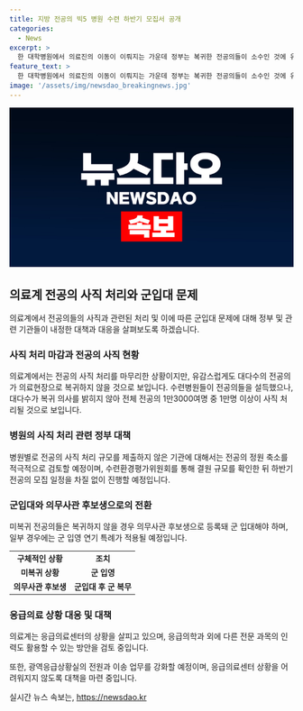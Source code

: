 ```yaml
---
title: 지방 전공의 빅5 병원 수련 하반기 모집서 공개
categories:
  - News
excerpt: >
  한 대학병원에서 의료진의 이동이 이뤄지는 가운데 정부는 복귀한 전공의들이 소수인 것에 유감을 표했으며, 수련병원의 하반기 모집에 지역별 지원 제한을 두지 않기로 결정함으로써 지방 전공의들이 대형병원으로 복귀할 수 있는 길이 열렸다. 복귀하지 않는 전공의들은 의무사관 후보생으로 등록돼 입대해야 할 것으로 보인다. 전공의 사직 처리를 마무리한 가운데 정부는 복귀한 전공의들이 소수인 것에 유감을 표했으며, 수련병원의 하반기 모집에 지역별 지원 제한을 두지 않기로 결정함으로써 지방 전공의들이 대형병원으로 복귀할 수 있는 길이 열렸다. 복귀하지 않는 전공의들은 의무사관 후보생으로 등록돼 입대해야 할 것으로 보인다.
feature_text: >
  한 대학병원에서 의료진의 이동이 이뤄지는 가운데 정부는 복귀한 전공의들이 소수인 것에 유감을 표했으며, 수련병원의 하반기 모집에 지역별 지원 제한을 두지 않기로 결정함으로써 지방 전공의들이 대형병원으로 복귀할 수 있는 길이 열렸다. 복귀하지 않는 전공의들은 의무사관 후보생으로 등록돼 입대해야 할 것으로 보인다. 전공의 사직 처리를 마무리한 가운데 정부는 복귀한 전공의들이 소수인 것에 유감을 표했으며, 수련병원의 하반기 모집에 지역별 지원 제한을 두지 않기로 결정함으로써 지방 전공의들이 대형병원으로 복귀할 수 있는 길이 열렸다. 복귀하지 않는 전공의들은 의무사관 후보생으로 등록돼 입대해야 할 것으로 보인다.
image: '/assets/img/newsdao_breakingnews.jpg'
---
```


<p><img src="/assets/img/newsdao_breakingnews.jpg" alt="cryptoinkorea 속보" /></p>

<h2 data-ke-size="size26">의료계 전공의 사직 처리와 군입대 문제</h2>

<p data-ke-size="size16">의료계에서 전공의들의 사직과 관련된 처리 및 이에 따른 군입대 문제에 대해 정부 및 관련 기관들이 내정한 대책과 대응을 살펴보도록 하겠습니다.</p>

<h3><b>사직 처리 마감과 전공의 사직 현황</b></h3>

<p data-ke-size="size16">의료계에서는 전공의 사직 처리를 마무리한 상황이지만, 유감스럽게도 대다수의 전공의가 의료현장으로 복귀하지 않을 것으로 보입니다. 수련병원들이 전공의들을 설득했으나, 대다수가 복귀 의사를 밝히지 않아 전체 전공의 1만3000여명 중 1만명 이상이 사직 처리될 것으로 보입니다.</p>

<h3><b>병원의 사직 처리 관련 정부 대책</b></h3>

<p data-ke-size="size16">병원별로 전공의 사직 처리 규모를 제출하지 않은 기관에 대해서는 전공의 정원 축소를 적극적으로 검토할 예정이며, 수련환경평가위원회를 통해 결원 규모를 확인한 뒤 하반기 전공의 모집 일정을 차질 없이 진행할 예정입니다.</p>

<h3><b>군입대와 의무사관 후보생으로의 전환</b></h3>

<p data-ke-size="size16">미복귀 전공의들은 복귀하지 않을 경우 의무사관 후보생으로 등록돼 군 입대해야 하며, 일부 경우에는 군 입영 연기 특례가 적용될 예정입니다.</p>

<table>
    <tr>
        <td style="text-align: center; height: 17px;"><b>구체적인 상황</b></td>
        <td style="text-align: center; height: 17px;"><b>조치</b></td>
    </tr>
    <tr>
        <td style="text-align: center; height: 17px;"><b>미복귀 상황</b></td>
        <td style="text-align: center; height: 17px;"><b>군 입영</b></td>
    </tr>
    <tr>
        <td style="text-align: center; height: 17px;"><b>의무사관 후보생</b></td>
        <td style="text-align: center; height: 17px;"><b>군입대 후 군 복무</b></td>
    </tr>
</table>

<h3><b>응급의료 상황 대응 및 대책</b></h3>

<p data-ke-size="size16">의료계는 응급의료센터의 상황을 살피고 있으며, 응급의학과 외에 다른 전문 과목의 인력도 활용할 수 있는 방안을 검토 중입니다.</p>

<p data-ke-size="size16">또한, 광역응급상황실의 전원과 이송 업무를 강화할 예정이며, 응급의료센터 상황을 어려워지지 않도록 대책을 마련 중입니다.</p>
실시간 뉴스 속보는, <a href="https://newsdao.kr" rel="dofollow">https://newsdao.kr</a>


